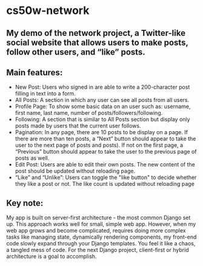 # cs50w-network

## My demo of the network project, a Twitter-like social website that allows users to make posts, follow other users, and “like” posts.

## Main features:
* New Post: Users who signed in are able to write a 200-character post filling in text into a form.
* All Posts: A section in which any user can see all posts from all users. 
* Profile Page: To show some basic data on an user such as: username, first name, last name, number of posts/followers/following.
* Following: A section that is similar to All Posts section but display only posts made by users that the current user follows.
* Pagination: In any page, there are 10 posts to be display on a page. If there are more than ten posts, a “Next” button should appear to take the user to the next page of posts and  posts). If not on the first page, a “Previous” button should appear to take the user to the previous page of posts as well.
* Edit Post: Users are able to edit their own posts. The new content of the post should be updated without reloading page.
* “Like” and “Unlike”: Users can toggle the "like button" to decide whether they like a post or not. The like count is updated without reloading page

## Key note:
My app is built on server-first architecture - the most common Django set up. This approach works well for small, simple web app. However, when my web app grows and become complicated, requires doing more complex tasks like managing state, dynamically rendering components, my front-end code slowly expand through your Django templates. You feel it like a chaos, a tangled mess of code. For the next Django project, client-first or hybrid architecture is a goal to accomplish.

